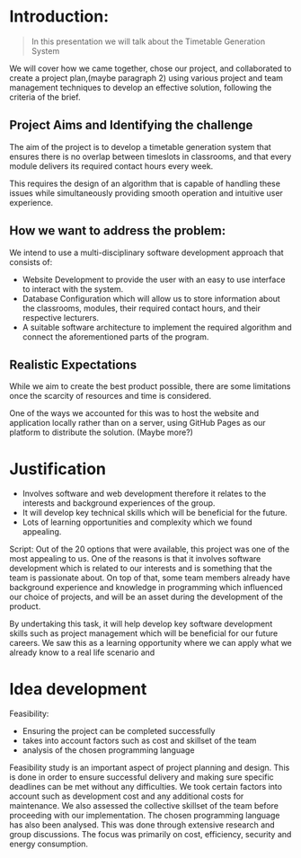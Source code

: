 # Introduction: 

>In this presentation we will talk about the Timetable Generation System
>
 We will cover how we came together, chose our project, and collaborated to create a project plan,(maybe paragraph 2) using various project and team management techniques to develop an effective solution, following the criteria of the brief.

## Project Aims and Identifying the challenge
The aim of the project is to develop a timetable generation system that ensures there is no overlap between timeslots in classrooms, and that every module delivers its required contact hours every week. 

This requires the design of an algorithm that is capable of handling these issues while simultaneously providing smooth operation and intuitive user experience.

## How we want to address the problem:

We intend to use a multi-disciplinary software development approach that consists of:

- Website Development to provide the user with an easy to use interface to interact with the system. 
- Database Configuration which will allow us to store information about the classrooms, modules, their required contact hours, and their respective lecturers. 
- A suitable software architecture to implement the required algorithm and connect the aforementioned parts of the program. 


## Realistic Expectations

While we aim to create the best product possible, there are some limitations once the scarcity of resources and time is considered. 

One of the ways we accounted for this was to host the website and application locally rather than on a server, using GitHub Pages as our platform to distribute the solution.
(Maybe more?)


# Justification

- Involves software and web development therefore it relates to the interests and background experiences of the group.
- It will develop key technical skills which will be beneficial for the future.
- Lots of learning opportunities and complexity which we found appealing.


Script:
Out of the 20 options that were available, this project was one of the most appealing to us. One of the reasons is that it involves software development which is related to our interests and is something that the team is passionate about. On top of that, some team members already have background experience and knowledge in programming which influenced our choice of projects, and will be an asset during the development of the product. 

By undertaking this task, it will help develop key software development skills such as project management which will be beneficial for our future careers. We saw this as a learning opportunity where we can apply what we already know to a real life scenario and 

# Idea development

Feasibility:

- Ensuring the project can be completed successfully 
- takes into account factors such as cost and skillset of the team
- analysis of the chosen programming language

Feasibility study is an important aspect of project planning and design. This is done in order to ensure successful delivery and making sure specific deadlines can be met without any difficulties. We took certain factors into account such as development cost and any additional costs for maintenance. We also assessed the collective skillset of the team before proceeding with our implementation. The chosen programming language has also been analysed. This was done through extensive research and group discussions. The focus was primarily on cost, efficiency, security and energy consumption.

